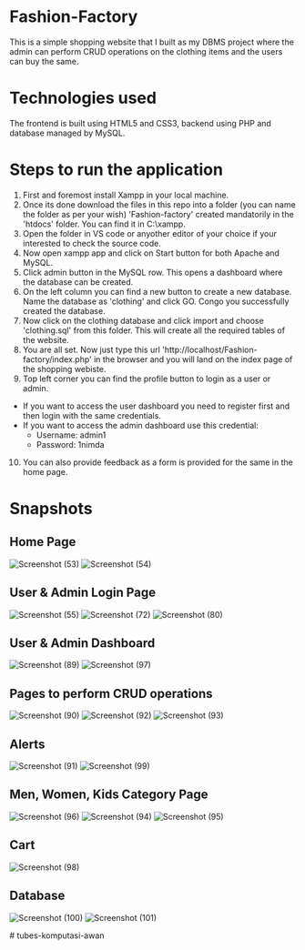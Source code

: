 # Fashion-Factory
This is a simple shopping website that I built as my DBMS project where the admin can perform CRUD operations on the clothing items and the users can buy the same.

# Technologies used
The frontend is built using HTML5 and CSS3, backend using PHP and database managed by MySQL.

# Steps to run the application
1. First and foremost install Xampp in your local machine.
2. Once its done download the files in this repo into a folder (you can name the folder as per your wish) 'Fashion-factory' created mandatorily in the 'htdocs' folder. You can find it in C:\xampp.
3. Open the folder in VS code or anyother editor of your choice if your interested to check the source code.
4. Now open xampp app and click on Start button for both Apache and MySQL.
5. Click admin button in the MySQL row. This opens a dashboard where the database can be created.
6. On the left column you can find a new button to create a new database. Name the database as 'clothing' and click GO. Congo you successfully created the database.
7. Now click on the clothing database and click import and choose 'clothing.sql' from this folder. This will create all the required tables of the website.
8. You are all set. Now just type this url 'http://localhost/Fashion-factory/index.php' in the browser and you will land on the index page of the shopping webiste.
9. Top left corner you can find the profile button to login as a user or admin.
  * If you want to access the user dashboard you need to register first and then login with the same credentials.
  * If you want to access the admin dashboard use this credential:
    - Username: admin1
    - Password: 1nimda
10. You can also provide feedback as a form is provided for the same in the home page.

# Snapshots
## Home Page
![Screenshot (53)](https://user-images.githubusercontent.com/65860350/148090518-d1745156-d06c-4a33-a8a6-08079965653f.png)
![Screenshot (54)](https://user-images.githubusercontent.com/65860350/148090523-0027a87c-9e36-43d1-9f73-b9c3f33789a5.png)

## User & Admin Login Page
![Screenshot (55)](https://user-images.githubusercontent.com/65860350/148090630-c89f70ab-4877-4a24-b085-9e435736c027.png)
![Screenshot (72)](https://user-images.githubusercontent.com/65860350/148090641-8cc8a088-6730-42a6-bbca-2ec61714793a.png)
![Screenshot (80)](https://user-images.githubusercontent.com/65860350/148090644-ae04b0bf-4e2b-4812-94c2-20bf130c3d8d.png)

## User & Admin Dashboard
![Screenshot (89)](https://user-images.githubusercontent.com/65860350/148090721-66d23863-7819-4176-b605-4062e4f5d50d.png)
![Screenshot (97)](https://user-images.githubusercontent.com/65860350/148090728-018acd89-7818-4cba-8982-ef193887975c.png)

## Pages to perform CRUD operations
![Screenshot (90)](https://user-images.githubusercontent.com/65860350/148090845-92e5ec0a-3811-491d-98a6-05faa1a52da0.png)
![Screenshot (92)](https://user-images.githubusercontent.com/65860350/148090853-8d600276-d7c0-4744-bc45-3d03639ff9a7.png)
![Screenshot (93)](https://user-images.githubusercontent.com/65860350/148090854-d354cc50-22c3-4e04-bbb7-13e0a1b66b62.png)

## Alerts
![Screenshot (91)](https://user-images.githubusercontent.com/65860350/148090893-879a512a-fe2b-42ae-929b-c1f81466bd8e.png)
![Screenshot (99)](https://user-images.githubusercontent.com/65860350/148091421-b05a609d-aeaf-4b7f-96ca-4b35f1a94b49.png)

## Men, Women, Kids Category Page
![Screenshot (96)](https://user-images.githubusercontent.com/65860350/148091096-6b5d940f-3168-4277-87cd-7539d8c4ebca.png)
![Screenshot (94)](https://user-images.githubusercontent.com/65860350/148091104-ceadd5a8-3604-4a18-b421-b1abf25e7311.png)
![Screenshot (95)](https://user-images.githubusercontent.com/65860350/148091106-7574a892-ed38-41d9-924a-3727a3451fec.png)

## Cart
![Screenshot (98)](https://user-images.githubusercontent.com/65860350/148091452-d7d0024c-c94c-4797-8ff8-e8ce6d61f3ec.png)

## Database
![Screenshot (100)](https://user-images.githubusercontent.com/65860350/148091813-08990726-cc84-400b-8989-9b77f4e9f474.png)
![Screenshot (101)](https://user-images.githubusercontent.com/65860350/148091821-74b93ccd-83f7-43bc-ba0b-00b944158d58.png)


#   t u b e s - k o m p u t a s i - a w a n  
 